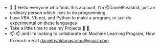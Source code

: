 - 👋 👋 Hello everyone who finds this account, I'm @DanielRivaldo3, just an ordinary person which likes to do programming, 
- I use VBA, Vb.net, and Python to make a program, or just do experimental on these languages
- Take a little time to see my Projects 👀 👀,
- 📫 📫 and I’m looking to collaborate on Machine Learning Program, How to reach me at danielrivaldopasaribu@gmail.com

<!---
DanielRivaldo3/DanielRivaldo3 is a ✨ special ✨ repository because its `README.md` (this file) appears on your GitHub profile.
You can click the Preview link to take a look at your changes.
--->
